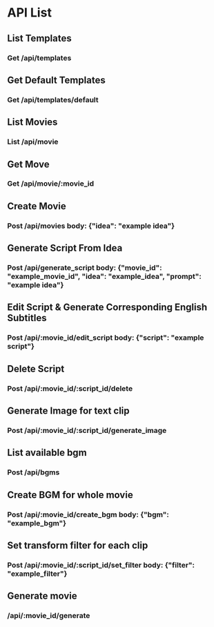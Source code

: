API List
=====

## List Templates
### Get /api/templates

## Get Default Templates
### Get /api/templates/default

## List Movies
### List /api/movie

## Get Move
### Get /api/movie/:movie_id

## Create Movie
### Post /api/movies body: {"idea": "example idea"}

## Generate Script From Idea
###  Post /api/generate_script body: {"movie_id": "example_movie_id", "idea": "example_idea", "prompt": "example idea"}

## Edit Script & Generate Corresponding English Subtitles
### Post /api/:movie_id/edit_script body: {"script": "example script"}

## Delete Script
### Post /api/:movie_id/:script_id/delete

## Generate Image for text clip
### Post /api/:movie_id/:script_id/generate_image


## List available bgm
### Post /api/bgms 

## Create BGM for whole movie
### Post /api/:movie_id/create_bgm body: {"bgm": "example_bgm"}

## Set transform filter for each clip
### Post /api/:movie_id/:script_id/set_filter body: {"filter": "example_filter"}

## Generate movie
### /api/:movie_id/generate
